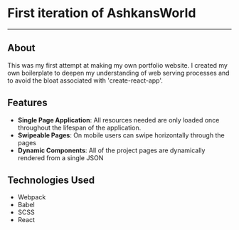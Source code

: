 # First iteration of AshkansWorld
___
## About

This was my first attempt at making my own portfolio website. I created my own boilerplate to deepen my understanding of web serving processes and to avoid the bloat associated with 'create-react-app'.

## Features 
- **Single Page Application**: All resources needed are only loaded once throughout the lifespan of the application. 
- **Swipeable Pages**: On mobile users can swipe horizontally through the pages
- **Dynamic Components**: All of the project pages are dynamically rendered from a single JSON

## Technologies Used
- Webpack 
- Babel 
- SCSS
- React
